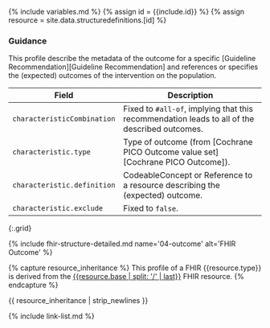{% include variables.md %}
{% assign id = {{include.id}} %}
{% assign resource = site.data.structuredefinitions.[id] %}

### Guidance
This profile describe the metadata of the outcome for a specific [Guideline Recommendation][Guideline Recommendation] and references or specifies the (expected) outcomes of the intervention on the population.

| Field | Description |
| ----- | ----------- |
| `characteristicCombination` | Fixed to `#all-of`, implying that this recommendation leads to all of the described outcomes. |
| `characteristic.type` | Type of outcome (from [Cochrane PICO Outcome value set][Cochrane PICO Outcome]). |
| `characteristic.definition` | CodeableConcept or Reference to a resource describing the (expected) outcome. |
| `characteristic.exclude` | Fixed to `false`. |
{:.grid}

{% include fhir-structure-detailed.md name='04-outcome' alt='FHIR Outcome' %}

{% capture resource_inheritance %}
This profile of a FHIR {{resource.type}} is derived from the [{{resource.base | split: '/' | last}}]({{resource.base}}) FHIR resource.
{% endcapture %}

{{ resource_inheritance | strip_newlines }}

{% include link-list.md %}
